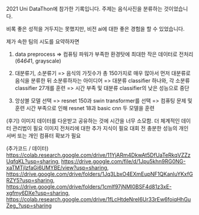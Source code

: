 2021 Uni DataThon에 참가한 기록입니다.
주제는 음식사진을 분류하는 것이었습니다.

비록 좋은 성적을 거두지는 못했지만,
비전 ai에 대한 좋은 경험을 할 수 있었습니다.

제가 속한 팀의 시도를 요약하자면

1. data preprocess
  => 컴퓨팅 파워가 부족한 환경탓에 최대한 작은 데이터로 전처리 (64*64*1, grayscale)
 
2. 대분류기, 소분류기
  => 음식의 가짓수가 총 150가지로 매우 많아서 먼저 대분류로 음식을 분류한 뒤 소분류하자는 아이디어
  => 대분류 classifier 하나와, 각 소분류 classifier 27개를 훈련
  => 시간 부족 및 대분류 classifier의 낮은 성능으로 중단
  
3. 앙상블 모델 선택
  => resnet 150과 swin transformer를 선택
  => 컴퓨팅 문제 및 훈련 시간 부족으로 인해 resnet 18과 basic cnn 두 모델을 훈련
  
(후기)
이미지 데이터를 다운받고 공유하는 것에 시간을 너무 소모함. 더 체계적인 데이터 관리법이 필요
이미지 전처리에 대한 추가 지식이 필요
대회 전 충분한 성능의 개인 서버 또는 개인 컴퓨터 확보가 필요

(추가코드 / 데이터)
https://colab.research.google.com/drive/11YjARm4DkwAt5DfUaTeRkqVZZzUqfqKL?usp=sharing, https://drive.google.com/file/d/1Jpu5khn9RG0NG-xaTMTjlzfaGi6UMYBE/view?usp=sharing, https://drive.google.com/drive/folders/1Jq3LbxO4EXmEupNF1QKanluYKxfGRZY5?usp=sharing, https://drive.google.com/drive/folders/1cmlf97jNMl0BSF4d81z3xE-xgfmy6DXe?usp=sharing, https://colab.research.google.com/drive/1fLcHtdeNreI6Ur33rEw6foiqHhGuZeg_?usp=sharing
